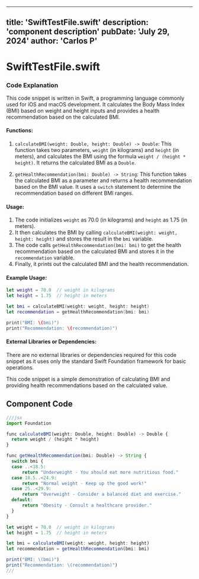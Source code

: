 ---
  title: 'SwiftTestFile.swift'
  description: 'component description'
  pubDate: 'July 29, 2024'
  author: 'Carlos P'
  ---
  
  
  
  # SwiftTestFile.swift
  ### Code Explanation

This code snippet is written in Swift, a programming language commonly used for iOS and macOS development. It calculates the Body Mass Index (BMI) based on weight and height inputs and provides a health recommendation based on the calculated BMI.

#### Functions:
1. `calculateBMI(weight: Double, height: Double) -> Double`: This function takes two parameters, `weight` (in kilograms) and `height` (in meters), and calculates the BMI using the formula `weight / (height * height)`. It returns the calculated BMI as a `Double`.

2. `getHealthRecommendation(bmi: Double) -> String`: This function takes the calculated BMI as a parameter and returns a health recommendation based on the BMI value. It uses a `switch` statement to determine the recommendation based on different BMI ranges.

#### Usage:
1. The code initializes `weight` as 70.0 (in kilograms) and `height` as 1.75 (in meters).
2. It then calculates the BMI by calling `calculateBMI(weight: weight, height: height)` and stores the result in the `bmi` variable.
3. The code calls `getHealthRecommendation(bmi: bmi)` to get the health recommendation based on the calculated BMI and stores it in the `recommendation` variable.
4. Finally, it prints out the calculated BMI and the health recommendation.

#### Example Usage:
```swift
let weight = 70.0  // weight in kilograms
let height = 1.75  // height in meters

let bmi = calculateBMI(weight: weight, height: height)
let recommendation = getHealthRecommendation(bmi: bmi)

print("BMI: \(bmi)")
print("Recommendation: \(recommendation)")
```

#### External Libraries or Dependencies:
There are no external libraries or dependencies required for this code snippet as it uses only the standard Swift Foundation framework for basic operations.

This code snippet is a simple demonstration of calculating BMI and providing health recommendations based on the calculated value.
  
  ## Component Code
  ```jsx
  ///jsx
  import Foundation

func calculateBMI(weight: Double, height: Double) -> Double {
    return weight / (height * height)
}

func getHealthRecommendation(bmi: Double) -> String {
    switch bmi {
    case ..<18.5:
        return "Underweight - You should eat more nutritious food."
    case 18.5..<24.9:
        return "Normal weight - Keep up the good work!"
    case 25..<29.9:
        return "Overweight - Consider a balanced diet and exercise."
    default:
        return "Obesity - Consult a healthcare provider."
    }
}

let weight = 70.0  // weight in kilograms
let height = 1.75  // height in meters

let bmi = calculateBMI(weight: weight, height: height)
let recommendation = getHealthRecommendation(bmi: bmi)

print("BMI: \(bmi)")
print("Recommendation: \(recommendation)")
  ///
  ```
  